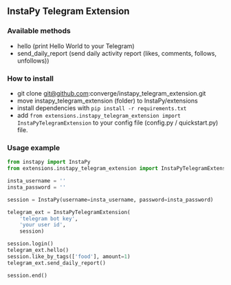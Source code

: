 ## InstaPy Telegram Extension

### Available methods

- hello (print Hello World to your Telegram)
- send_daily_report
  (send daily activity report (likes, comments, follows, unfollows))

### How to install

- git clone git@github.com:converge/instapy_telegram_extension.git
- move instapy_telegram_extension (folder) to InstaPy/extensions
- install dependencies with `pip install -r requirements.txt`
- add `from extensions.instapy_telegram_extension import InstaPyTelegramExtension`
  to your config file (config.py / quickstart.py) file.

### Usage example

```python
from instapy import InstaPy
from extensions.instapy_telegram_extension import InstaPyTelegramExtension

insta_username = ''
insta_password = ''

session = InstaPy(username=insta_username, password=insta_password)

telegram_ext = InstaPyTelegramExtension(
    'telegram bot key',
    'your user id',
    session)

session.login()
telegram_ext.hello()
session.like_by_tags(['food'], amount=1)
telegram_ext.send_daily_report()

session.end()
```

